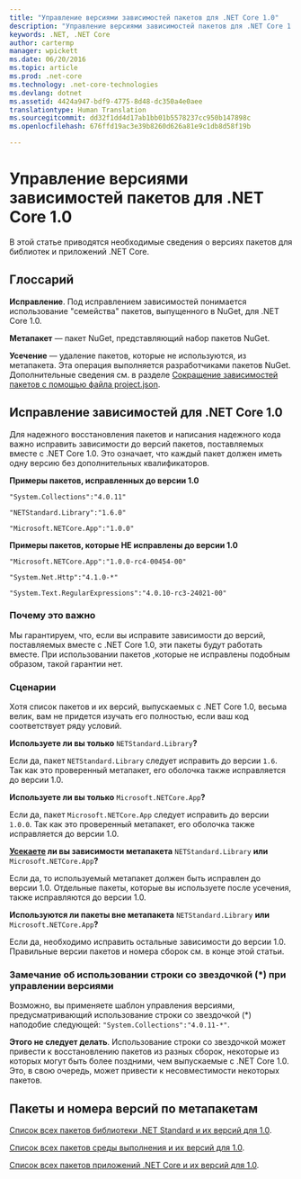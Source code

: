 ```yaml
---
title: "Управление версиями зависимостей пакетов для .NET Core 1.0"
description: "Управление версиями зависимостей пакетов для .NET Core 1.0"
keywords: .NET, .NET Core
author: cartermp
manager: wpickett
ms.date: 06/20/2016
ms.topic: article
ms.prod: .net-core
ms.technology: .net-core-technologies
ms.devlang: dotnet
ms.assetid: 4424a947-bdf9-4775-8d48-dc350a4e0aee
translationtype: Human Translation
ms.sourcegitcommit: dd32f1dd4d17ab1bb01b5578237cc950b147898c
ms.openlocfilehash: 676ffd19ac3e39b8260d626a81e9c1db8d58f19b

---
```


# <a name="how-to-manage-package-dependency-versions-for-net-core-10"></a>Управление версиями зависимостей пакетов для .NET Core 1.0

В этой статье приводятся необходимые сведения о версиях пакетов для библиотек и приложений .NET Core.

## <a name="glossary"></a>Глоссарий

**Исправление**. Под исправлением зависимостей понимается использование "семейства" пакетов, выпущенного в NuGet, для .NET Core 1.0.

**Метапакет** — пакет NuGet, представляющий набор пакетов NuGet.

**Усечение** — удаление пакетов, которые не используются, из метапакета.  Эта операция выполняется разработчиками пакетов NuGet.  Дополнительные сведения см. в разделе [Сокращение зависимостей пакетов с помощью файла project.json](../deploying/reducing-dependencies.md). 

## <a name="fix-your-dependencies-to-net-core-10"></a>Исправление зависимостей для .NET Core 1.0

Для надежного восстановления пакетов и написания надежного кода важно исправить зависимости до версий пакетов, поставляемых вместе с .NET Core 1.0.  Это означает, что каждый пакет должен иметь одну версию без дополнительных квалификаторов.

**Примеры пакетов, исправленных до версии 1.0**

`"System.Collections":"4.0.11"`

`"NETStandard.Library":"1.6.0"`

`"Microsoft.NETCore.App":"1.0.0"`

**Примеры пакетов, которые НЕ исправлены до версии 1.0**

`"Microsoft.NETCore.App":"1.0.0-rc4-00454-00"`

`"System.Net.Http":"4.1.0-*"`

`"System.Text.RegularExpressions":"4.0.10-rc3-24021-00"`

### <a name="why-does-this-matter"></a>Почему это важно

Мы гарантируем, что, если вы исправите зависимости до версий, поставляемых вместе с .NET Core 1.0, эти пакеты будут работать вместе.  При использовании пакетов ,которые не исправлены подобным образом, такой гарантии нет.

### <a name="scenarios"></a>Сценарии

Хотя список пакетов и их версий, выпускаемых с .NET Core 1.0, весьма велик, вам не придется изучать его полностью, если ваш код соответствует ряду условий.

**Используете ли вы только** `NETStandard.Library`**?**

Если да, пакет `NETStandard.Library` следует исправить до версии `1.6`.  Так как это проверенный метапакет, его оболочка также исправляется до версии 1.0.

**Используете ли вы только** `Microsoft.NETCore.App`**?**

Если да, пакет `Microsoft.NETCore.App` следует исправить до версии `1.0.0`.  Так как это проверенный метапакет, его оболочка также исправляется до версии 1.0.

**[Усекаете](../deploying/reducing-dependencies.md) ли вы зависимости метапакета** `NETStandard.Library` **или** `Microsoft.NETCore.App`**?**

Если да, то используемый метапакет должен быть исправлен до версии 1.0.  Отдельные пакеты, которые вы используете после усечения, также исправляются до версии 1.0.

**Используются ли пакеты вне метапакета** `NETStandard.Library` **или** `Microsoft.NETCore.App`**?**

Если да, необходимо исправить остальные зависимости до версии 1.0.  Правильные версии пакетов и номера сборок см. в конце этой статьи.

### <a name="a-note-on-using-a-splat-string-when-versioning"></a>Замечание об использовании строки со звездочкой (\*) при управлении версиями

Возможно, вы применяете шаблон управления версиями, предусматривающий использование строки со звездочкой (\*) наподобие следующей: `"System.Collections":"4.0.11-*"`.

**Этого не следует делать**.  Использование строки со звездочкой может привести к восстановлению пакетов из разных сборок, некоторые из которых могут быть более поздними, чем выпускаемые с .NET Core 1.0.  Это, в свою очередь, может привести к несовместимости некоторых пакетов.

## <a name="packages-and-version-numbers-organized-by-metapackage"></a>Пакеты и номера версий по метапакетам

[Список всех пакетов библиотеки .NET Standard и их версий для 1.0](https://github.com/dotnet/versions/blob/master/build-info/dotnet/corefx/release/1.0.0/Latest_Packages.txt).

[Список всех пакетов среды выполнения и их версий для 1.0](https://github.com/dotnet/versions/blob/master/build-info/dotnet/coreclr/release/1.0.0/LKG_Packages.txt).

[Список всех пакетов приложений .NET Core и их версий для 1.0](https://github.com/dotnet/versions/blob/master/build-info/dotnet/core-setup/release/1.0.0/Latest_Packages.txt).



<!--HONumber=Nov16_HO3-->


